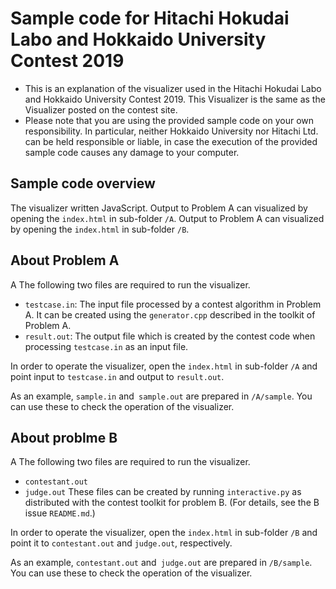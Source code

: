# Sample code for Hitachi Hokudai Labo and Hokkaido University Contest 2019

* This is an explanation of the visualizer used in the Hitachi Hokudai Labo and Hokkaido University Contest 2019. This Visualizer is the same as the Visualizer posted on the contest site.
* Please note that you are using the provided sample code on your own responsibility. In particular, neither Hokkaido University nor Hitachi Ltd. can be held responsible or liable, in case the execution of the provided sample code causes any damage to your computer.

## Sample code overview

The visualizer written JavaScript. Output to Problem A can visualized by opening the `index.html`  in sub-folder `/A`. Output to Problem A can visualized by opening the `index.html`  in sub-folder `/B`.

## About Problem A

A The following two files are required to run the visualizer.

- `testcase.in`: The input file processed by a contest algorithm in Problem A. It can be created using the `generator.cpp` described in the toolkit of Problem A.
- `result.out`: The output file which is created by the contest code when processing `testcase.in` as an input file.

In order to operate the visualizer, open the `index.html`  in sub-folder `/A` and point input to `testcase.in` and output to `result.out`.

As an example, `sample.in` and` sample.out` are prepared in `/A/sample`. You can use these to check the operation of the visualizer.

## About problme B

A The following two files are required to run the visualizer.
- `contestant.out`
- `judge.out`
These files can be created by running `interactive.py` as distributed with the contest toolkit for problem B. (For details, see the B issue `README.md`.)

In order to operate the visualizer, open the `index.html`  in sub-folder `/B` and point it to `contestant.out` and `judge.out`, respectively.

As an example, `contestant.out` and` judge.out` are prepared in `/B/sample`. You can use these to check the operation of the visualizer.
